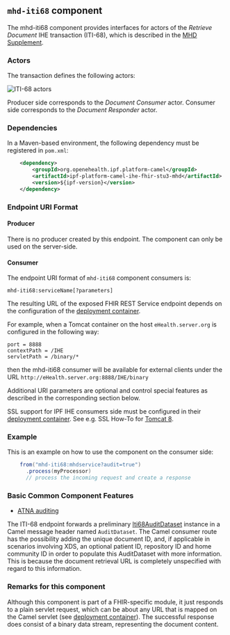 
## `mhd-iti68` component

The mhd-iti68 component provides interfaces for actors of the *Retrieve Document* IHE transaction (ITI-68),
which is described in the [MHD Supplement](https://ihe.net/uploadedFiles/Documents/ITI/IHE_ITI_Suppl_MHD.pdf).

### Actors

The transaction defines the following actors:

![ITI-68 actors](images/iti68.png)

Producer side corresponds to the *Document Consumer* actor.
Consumer side corresponds to the *Document Responder* actor.

### Dependencies

In a Maven-based environment, the following dependency must be registered in `pom.xml`:

```xml
    <dependency>
        <groupId>org.openehealth.ipf.platform-camel</groupId>
        <artifactId>ipf-platform-camel-ihe-fhir-stu3-mhd</artifactId>
        <version>${ipf-version}</version>
    </dependency>
```

### Endpoint URI Format

#### Producer

There is no producer created by this endpoint. The component can only be used on the server-side.

#### Consumer

The endpoint URI format of `mhd-iti68` component consumers is:

```
mhd-iti68:serviceName[?parameters]
```

The resulting URL of the exposed FHIR REST Service endpoint depends on the configuration of the [deployment container].

For example, when a Tomcat container on the host `eHealth.server.org` is configured in the following way:

```
port = 8888
contextPath = /IHE
servletPath = /binary/*
```

then the mhd-iti68 consumer will be available for external clients under the URL
`http://eHealth.server.org:8888/IHE/binary`

Additional URI parameters are optional and control special features as described in the corresponding section below.

SSL support for IPF IHE consumers side must be configured in their [deployment container].
See e.g. SSL How-To for [Tomcat 8](https://tomcat.apache.org/tomcat-8.5-doc/ssl-howto.html).

### Example

This is an example on how to use the component on the consumer side:

```java
    from("mhd-iti68:mhdservice?audit=true")
      .process(myProcessor)
      // process the incoming request and create a response
```

### Basic Common Component Features

* [ATNA auditing]

The ITI-68 endpoint forwards a preliminary [Iti68AuditDataset](../apidocs/org/openehealth/ipf/commons/ihe/fhir/iti68/Iti68AuditDataset.html) 
instance in a Camel message header named `AuditDataset`. The Camel consumer route has the possibility adding 
the unique document ID, and, if applicable in scenarios involving XDS, an optional patient ID, repository ID 
and home community ID in order to populate this AuditDataset with more information. This is because the 
document retrieval URL is completely unspecified with regard to this information.


### Remarks for this component

Although this component is part of a FHIR-specific module, it just responds to a plain servlet
request, which can be about any URL that is mapped on the Camel servlet (see [deployment container]).
The successful response does consist of a binary data stream, representing the document content.


[ATNA auditing]: ../ipf-platform-camel-ihe/atna.html
[Security]: ../ipf-platform-camel-ihe-fhir-core/security.html

[deployment container]: ../ipf-platform-camel-ihe-fhir-core/deployment.html

